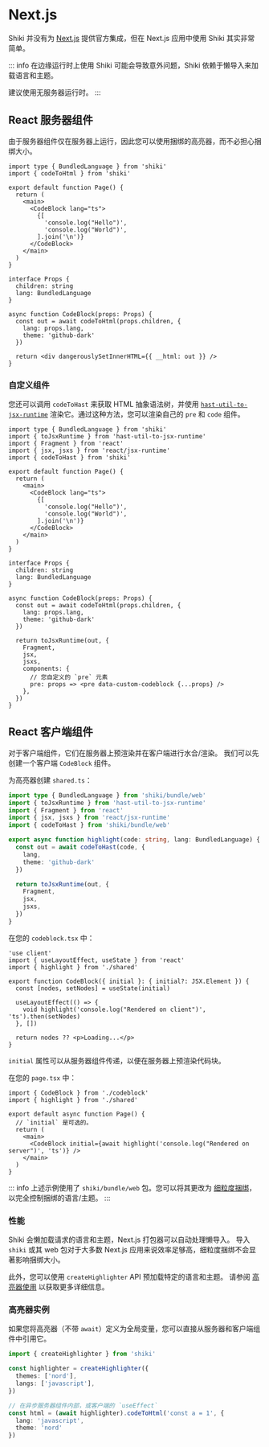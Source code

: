 # Next.js

Shiki 并没有为 [Next.js](https://nextjs.org) 提供官方集成，但在 Next.js 应用中使用 Shiki 其实非常简单。

::: info
在边缘运行时上使用 Shiki 可能会导致意外问题，Shiki 依赖于懒导入来加载语言和主题。

建议使用无服务器运行时。
:::

## React 服务器组件

由于服务器组件仅在服务器上运行，因此您可以使用捆绑的高亮器，而不必担心捆绑大小。

```tsx
import type { BundledLanguage } from 'shiki'
import { codeToHtml } from 'shiki'

export default function Page() {
  return (
    <main>
      <CodeBlock lang="ts">
        {[
          'console.log("Hello")',
          'console.log("World")',
        ].join('\n')}
      </CodeBlock>
    </main>
  )
}

interface Props {
  children: string
  lang: BundledLanguage
}

async function CodeBlock(props: Props) {
  const out = await codeToHtml(props.children, {
    lang: props.lang,
    theme: 'github-dark'
  })

  return <div dangerouslySetInnerHTML={{ __html: out }} />
}
```

### 自定义组件

您还可以调用 `codeToHast` 来获取 HTML 抽象语法树，并使用 [`hast-util-to-jsx-runtime`](https://github.com/syntax-tree/hast-util-to-jsx-runtime) 渲染它。通过这种方法，您可以渲染自己的 `pre` 和 `code` 组件。

```tsx
import type { BundledLanguage } from 'shiki'
import { toJsxRuntime } from 'hast-util-to-jsx-runtime'
import { Fragment } from 'react'
import { jsx, jsxs } from 'react/jsx-runtime'
import { codeToHast } from 'shiki'

export default function Page() {
  return (
    <main>
      <CodeBlock lang="ts">
        {[
          'console.log("Hello")',
          'console.log("World")',
        ].join('\n')}
      </CodeBlock>
    </main>
  )
}

interface Props {
  children: string
  lang: BundledLanguage
}

async function CodeBlock(props: Props) {
  const out = await codeToHtml(props.children, {
    lang: props.lang,
    theme: 'github-dark'
  })

  return toJsxRuntime(out, {
    Fragment,
    jsx,
    jsxs,
    components: {
      // 您自定义的 `pre` 元素
      pre: props => <pre data-custom-codeblock {...props} />
    },
  })
}
```

## React 客户端组件

对于客户端组件，它们在服务器上预渲染并在客户端进行水合/渲染。
我们可以先创建一个客户端 `CodeBlock` 组件。

为高亮器创建 `shared.ts`：

```ts
import type { BundledLanguage } from 'shiki/bundle/web'
import { toJsxRuntime } from 'hast-util-to-jsx-runtime'
import { Fragment } from 'react'
import { jsx, jsxs } from 'react/jsx-runtime'
import { codeToHast } from 'shiki/bundle/web'

export async function highlight(code: string, lang: BundledLanguage) {
  const out = await codeToHast(code, {
    lang,
    theme: 'github-dark'
  })

  return toJsxRuntime(out, {
    Fragment,
    jsx,
    jsxs,
  })
}
```

在您的 `codeblock.tsx` 中：

```tsx
'use client'
import { useLayoutEffect, useState } from 'react'
import { highlight } from './shared'

export function CodeBlock({ initial }: { initial?: JSX.Element }) {
  const [nodes, setNodes] = useState(initial)

  useLayoutEffect(() => {
    void highlight('console.log("Rendered on client")', 'ts').then(setNodes)
  }, [])

  return nodes ?? <p>Loading...</p>
}
```

`initial` 属性可以从服务器组件传递，以便在服务器上预渲染代码块。

在您的 `page.tsx` 中：

```tsx
import { CodeBlock } from './codeblock'
import { highlight } from './shared'

export default async function Page() {
  // `initial` 是可选的。
  return (
    <main>
      <CodeBlock initial={await highlight('console.log("Rendered on server")', 'ts')} />
    </main>
  )
}
```

::: info
上述示例使用了 `shiki/bundle/web` 包。您可以将其更改为 [细粒度捆绑](/guide/bundles#fine-grained-bundle)，以完全控制捆绑的语言/主题。
:::

### 性能

Shiki 会懒加载请求的语言和主题，Next.js 打包器可以自动处理懒导入。
导入 `shiki` 或其 web 包对于大多数 Next.js 应用来说效率足够高，细粒度捆绑不会显著影响捆绑大小。

此外，您可以使用 `createHighlighter` API 预加载特定的语言和主题。
请参阅 [高亮器使用](/guide/install#highlighter-usage) 以获取更多详细信息。

### 高亮器实例

如果您将高亮器（不带 `await`）定义为全局变量，您可以直接从服务器和客户端组件中引用它。

```ts
import { createHighlighter } from 'shiki'

const highlighter = createHighlighter({
  themes: ['nord'],
  langs: ['javascript'],
})

// 在异步服务器组件内部，或客户端的 `useEffect`
const html = (await highlighter).codeToHtml('const a = 1', {
  lang: 'javascript',
  theme: 'nord'
})
```
